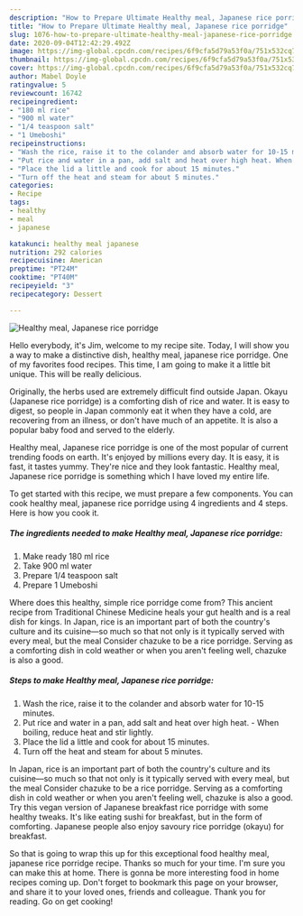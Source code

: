 ```yaml
---
description: "How to Prepare Ultimate Healthy meal, Japanese rice porridge"
title: "How to Prepare Ultimate Healthy meal, Japanese rice porridge"
slug: 1076-how-to-prepare-ultimate-healthy-meal-japanese-rice-porridge
date: 2020-09-04T12:42:29.492Z
image: https://img-global.cpcdn.com/recipes/6f9cfa5d79a53f0a/751x532cq70/healthy-meal-japanese-rice-porridge-recipe-main-photo.jpg
thumbnail: https://img-global.cpcdn.com/recipes/6f9cfa5d79a53f0a/751x532cq70/healthy-meal-japanese-rice-porridge-recipe-main-photo.jpg
cover: https://img-global.cpcdn.com/recipes/6f9cfa5d79a53f0a/751x532cq70/healthy-meal-japanese-rice-porridge-recipe-main-photo.jpg
author: Mabel Doyle
ratingvalue: 5
reviewcount: 16742
recipeingredient:
- "180 ml rice"
- "900 ml water"
- "1/4 teaspoon salt"
- "1 Umeboshi"
recipeinstructions:
- "Wash the rice, raise it to the colander and absorb water for 10-15 minutes."
- "Put rice and water in a pan, add salt and heat over high heat. When boiling, reduce heat and stir lightly."
- "Place the lid a little and cook for about 15 minutes."
- "Turn off the heat and steam for about 5 minutes."
categories:
- Recipe
tags:
- healthy
- meal
- japanese

katakunci: healthy meal japanese 
nutrition: 292 calories
recipecuisine: American
preptime: "PT24M"
cooktime: "PT40M"
recipeyield: "3"
recipecategory: Dessert

---
```



![Healthy meal, Japanese rice porridge](https://img-global.cpcdn.com/recipes/6f9cfa5d79a53f0a/751x532cq70/healthy-meal-japanese-rice-porridge-recipe-main-photo.jpg)

Hello everybody, it's Jim, welcome to my recipe site. Today, I will show you a way to make a distinctive dish, healthy meal, japanese rice porridge. One of my favorites food recipes. This time, I am going to make it a little bit unique. This will be really delicious.

Originally, the herbs used are extremely difficult find outside Japan. Okayu (Japanese rice porridge) is a comforting dish of rice and water. It is easy to digest, so people in Japan commonly eat it when they have a cold, are recovering from an illness, or don&#39;t have much of an appetite. It is also a popular baby food and served to the elderly.

Healthy meal, Japanese rice porridge is one of the most popular of current trending foods on earth. It's enjoyed by millions every day. It is easy, it is fast, it tastes yummy. They're nice and they look fantastic. Healthy meal, Japanese rice porridge is something which I have loved my entire life.


To get started with this recipe, we must prepare a few components. You can cook healthy meal, japanese rice porridge using 4 ingredients and 4 steps. Here is how you cook it.

<!--inarticleads1-->

##### The ingredients needed to make Healthy meal, Japanese rice porridge:

1. Make ready 180 ml rice
1. Take 900 ml water
1. Prepare 1/4 teaspoon salt
1. Prepare 1 Umeboshi


Where does this healthy, simple rice porridge come from? This ancient recipe from Traditional Chinese Medicine heals your gut health and is a real dish for kings. In Japan, rice is an important part of both the country&#39;s culture and its cuisine—so much so that not only is it typically served with every meal, but the meal Consider chazuke to be a rice porridge. Serving as a comforting dish in cold weather or when you aren&#39;t feeling well, chazuke is also a good. 

<!--inarticleads2-->

##### Steps to make Healthy meal, Japanese rice porridge:

1. Wash the rice, raise it to the colander and absorb water for 10-15 minutes.
1. Put rice and water in a pan, add salt and heat over high heat. - When boiling, reduce heat and stir lightly.
1. Place the lid a little and cook for about 15 minutes.
1. Turn off the heat and steam for about 5 minutes.


In Japan, rice is an important part of both the country&#39;s culture and its cuisine—so much so that not only is it typically served with every meal, but the meal Consider chazuke to be a rice porridge. Serving as a comforting dish in cold weather or when you aren&#39;t feeling well, chazuke is also a good. Try this vegan version of Japanese breakfast rice porridge with some healthy tweaks. It&#39;s like eating sushi for breakfast, but in the form of comforting. Japanese people also enjoy savoury rice porridge (okayu) for breakfast. 

So that is going to wrap this up for this exceptional food healthy meal, japanese rice porridge recipe. Thanks so much for your time. I'm sure you can make this at home. There is gonna be more interesting food in home recipes coming up. Don't forget to bookmark this page on your browser, and share it to your loved ones, friends and colleague. Thank you for reading. Go on get cooking!
